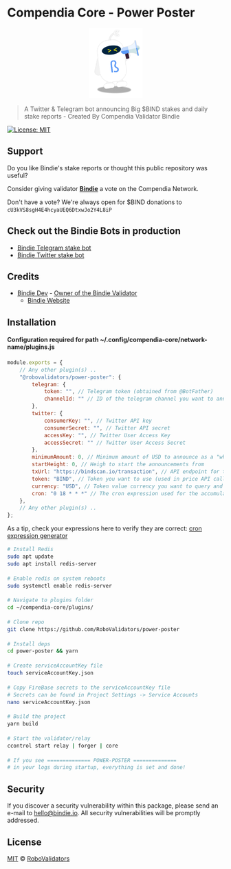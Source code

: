# Compendia Core - Power Poster

<p align="center">
    <img src="./.github/Bindie-announce.png" alt="bindie" width="125"/>


> A Twitter & Telegram bot announcing Big $BIND stakes and daily stake reports - Created By Compendia Validator Bindie

[![License: MIT](https://img.shields.io/badge/License-MIT-green.svg)](https://opensource.org/licenses/MIT)

## Support

Do you like Bindie's stake reports or thought this public repository was useful?

Consider giving validator **[Bindie](https://bindscan.io/wallets/bindie)** a vote on the Compendia Network.

Don't have a vote? We're always open for $BIND donations to `cU3kVS8sgH4E4hcyaUEQ6DtxwJo2Y4L8iP`

## Check out the Bindie Bots in production

- [Bindie Telegram stake bot](https://t.me/CompendiaStakes)
- [Bindie Twitter stake bot](https://twitter.com/BindieBot)

## Credits
- [Bindie Dev](https://t.me/BindieDev) - [Owner of the Bindie Validator](https://bindscan.io/wallets/bindie)
  - [Bindie Website](https://bindie.io/)

## Installation

#### Configuration required for path ~/.config/compendia-core/network-name/plugins.js

```javascript
module.exports = {
    // Any other plugin(s) ..
    "@robovalidators/power-poster": {
        telegram: {
            token: "", // Telegram token (obtained from @BotFather)
            channelId: "" // ID of the telegram channel you want to announce in
        },
        twitter: {
            consumerKey: "", // Twitter API key
            consumerSecret: "", // Twitter API secret
            accessKey: "", // Twitter User Access Key
            accessSecret: "" // Twitter User Access Secret
        },
        minimumAmount: 0, // Minimum amount of USD to announce as a "whale"-post
        startHeight: 0, // Heigh to start the announcements from
        txUrl: "https://bindscan.io/transaction", // API endpoint for transaction
        token: "BIND", // Token you want to use (used in price API call)
        currency: "USD", // Token value currency you want to query and post
        cron: "0 18 * * *" // The cron expression used for the accumulative stake reports
    },
    // Any other plugin(s) ..
};
```
As a tip, check your expressions here to verify they are correct: [cron expression generator](https://crontab.cronhub.io/)

```bash
# Install Redis
sudo apt update
sudo apt install redis-server

# Enable redis on system reboots
sudo systemctl enable redis-server

# Navigate to plugins folder
cd ~/compendia-core/plugins/

# Clone repo
git clone https://github.com/RoboValidators/power-poster

# Install deps
cd power-poster && yarn

# Create serviceAccountKey file
touch serviceAccountKey.json

# Copy FireBase secrets to the serviceAccountKey file
# Secrets can be found in Project Settings -> Service Accounts
nano serviceAccountKey.json

# Build the project
yarn build

# Start the validator/relay
ccontrol start relay | forger | core

# If you see ============== POWER-POSTER ==============
# in your logs during startup, everything is set and done!

```

## Security

If you discover a security vulnerability within this package, please send an e-mail to hello@bindie.io. All security vulnerabilities will be promptly addressed.

## License

[MIT](LICENSE) © [RoboValidators](https://bindie.io/)
